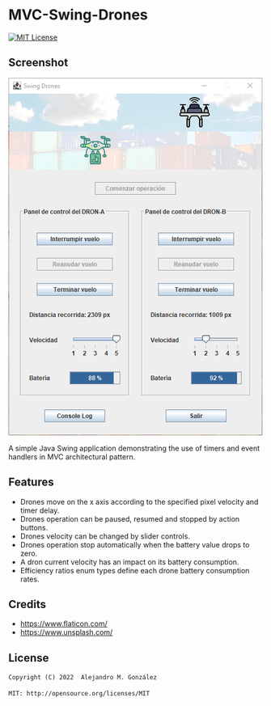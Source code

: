 MVC-Swing-Drones
===============
[![MIT License](https://img.shields.io/badge/License-MIT-green.svg)](https://choosealicense.com/licenses/mit/)

Screenshot
----------
![Screenshot](/screenshot.png)

A simple Java Swing application demonstrating the use of timers and event handlers in MVC architectural pattern.

Features
-------------------
* Drones move on the x axis according to the specified pixel velocity and timer delay.
* Drones operation can be paused, resumed and stopped by action buttons.
* Drones velocity can be changed by slider controls.
* Drones operation stop automatically when the battery value drops to zero.
* A dron current velocity has an impact on its battery consumption.
* Efficiency ratios enum types define each drone battery consumption rates.


Credits
-------------------


* https://www.flaticon.com/
* https://www.unsplash.com/


License
--------
    Copyright (C) 2022  Alejandro M. González
    
    MIT: http://opensource.org/licenses/MIT
